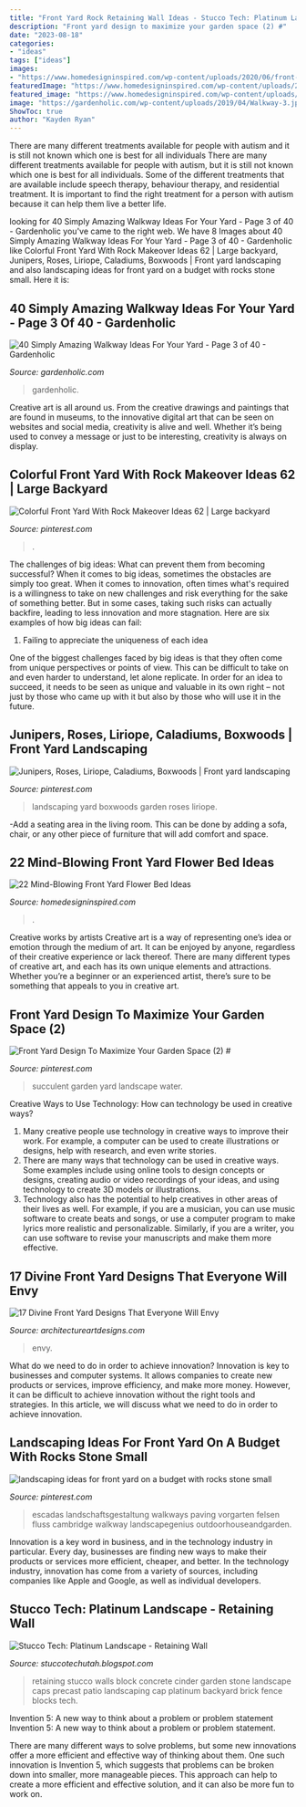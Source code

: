 ```yaml
---
title: "Front Yard Rock Retaining Wall Ideas - Stucco Tech: Platinum Landscape"
description: "Front yard design to maximize your garden space (2) #"
date: "2023-08-18"
categories:
- "ideas"
tags: ["ideas"]
images:
- "https://www.homedesigninspired.com/wp-content/uploads/2020/06/front-house-flower-bed-ideas-15.jpg"
featuredImage: "https://www.homedesigninspired.com/wp-content/uploads/2020/06/front-house-flower-bed-ideas-15.jpg"
featured_image: "https://www.homedesigninspired.com/wp-content/uploads/2020/06/front-house-flower-bed-ideas-15.jpg"
image: "https://gardenholic.com/wp-content/uploads/2019/04/Walkway-3.jpg"
ShowToc: true
author: "Kayden Ryan"
---
```



There are many different treatments available for people with autism and it is still not known which one is best for all individuals
There are many different treatments available for people with autism, but it is still not known which one is best for all individuals. Some of the different treatments that are available include speech therapy, behaviour therapy, and residential treatment. It is important to find the right treatment for a person with autism because it can help them live a better life.

	

		
looking for 40 Simply Amazing Walkway Ideas For Your Yard - Page 3 of 40 - Gardenholic you've came to the right web. We have 8 Images about 40 Simply Amazing Walkway Ideas For Your Yard - Page 3 of 40 - Gardenholic like Colorful Front Yard With Rock Makeover Ideas 62 | Large backyard, Junipers, Roses, Liriope, Caladiums, Boxwoods | Front yard landscaping and also landscaping ideas for front yard on a budget with rocks stone small. Here it is:
		
    
## 40 Simply Amazing Walkway Ideas For Your Yard - Page 3 Of 40 - Gardenholic

<img loading=lazy src="https://gardenholic.com/wp-content/uploads/2019/04/Walkway-3.jpg" onerror="this.onerror=null;this.src='https://tse1.mm.bing.net/th?id=OIP.gVZ8HXtArzbi58IfDvfErwHaJ3&amp;pid=15.1';" alt="40 Simply Amazing Walkway Ideas For Your Yard - Page 3 of 40 - Gardenholic">

_Source: gardenholic.com_

>gardenholic. 

	

Creative art is all around us. From the creative drawings and paintings that are found in museums, to the innovative digital art that can be seen on websites and social media, creativity is alive and well. Whether it’s being used to convey a message or just to be interesting, creativity is always on display.

    
## Colorful Front Yard With Rock Makeover Ideas 62 | Large Backyard

<img loading=lazy src="https://i.pinimg.com/736x/11/7f/78/117f7828c106df8183c93abe90a428ed.jpg" onerror="this.onerror=null;this.src='https://tse3.mm.bing.net/th?id=OIP._clm6cVrU5Ue9jisH7-XwQHaJ3&amp;pid=15.1';" alt="Colorful Front Yard With Rock Makeover Ideas 62 | Large backyard">

_Source: pinterest.com_

>. 

	

The challenges of big ideas: What can prevent them from becoming successful?
When it comes to big ideas, sometimes the obstacles are simply too great. When it comes to innovation, often times what's required is a willingness to take on new challenges and risk everything for the sake of something better. But in some cases, taking such risks can actually backfire, leading to less innovation and more stagnation. Here are six examples of how big ideas can fail:
1) Failing to appreciate the uniqueness of each idea

One of the biggest challenges faced by big ideas is that they often come from unique perspectives or points of view. This can be difficult to take on and even harder to understand, let alone replicate. In order for an idea to succeed, it needs to be seen as unique and valuable in its own right – not just by those who came up with it but also by those who will use it in the future.

    
## Junipers, Roses, Liriope, Caladiums, Boxwoods | Front Yard Landscaping

<img loading=lazy src="https://i.pinimg.com/736x/0a/31/e8/0a31e8c3d69ac59eb24d36c1fa330a3a.jpg" onerror="this.onerror=null;this.src='https://tse2.mm.bing.net/th?id=OIP.uMNWrwSbJ7Kp-xXZyLGYsgHaJ4&amp;pid=15.1';" alt="Junipers, Roses, Liriope, Caladiums, Boxwoods | Front yard landscaping">

_Source: pinterest.com_

>landscaping yard boxwoods garden roses liriope. 

	

-Add a seating area in the living room. This can be done by adding a sofa, chair, or any other piece of furniture that will add comfort and space.

    
## 22 Mind-Blowing Front Yard Flower Bed Ideas

<img loading=lazy src="https://www.homedesigninspired.com/wp-content/uploads/2020/06/front-house-flower-bed-ideas-15.jpg" onerror="this.onerror=null;this.src='https://tse4.mm.bing.net/th?id=OIP.mC8YHkeRJfbOmriqpkC9vgHaJ3&amp;pid=15.1';" alt="22 Mind-Blowing Front Yard Flower Bed Ideas">

_Source: homedesigninspired.com_

>. 

	

Creative works by artists
Creative art is a way of representing one’s idea or emotion through the medium of art. It can be enjoyed by anyone, regardless of their creative experience or lack thereof. There are many different types of creative art, and each has its own unique elements and attractions. Whether you’re a beginner or an experienced artist, there’s sure to be something that appeals to you in creative art.

    
## Front Yard Design To Maximize Your Garden Space (2) #

<img loading=lazy src="https://i.pinimg.com/736x/9a/48/88/9a48889cdb2af4745210796268669638.jpg" onerror="this.onerror=null;this.src='https://tse2.mm.bing.net/th?id=OIP.WnluRSfBLT9Jj1xDx0MhzQHaNL&amp;pid=15.1';" alt="Front Yard Design To Maximize Your Garden Space (2) #">

_Source: pinterest.com_

>succulent garden yard landscape water. 

	

Creative Ways to Use Technology: How can technology be used in creative ways?
1. Many creative people use technology in creative ways to improve their work. For example, a computer can be used to create illustrations or designs, help with research, and even write stories.
2. There are many ways that technology can be used in creative ways. Some examples include using online tools to design concepts or designs, creating audio or video recordings of your ideas, and using technology to create 3D models or illustrations.
3. Technology also has the potential to help creatives in other areas of their lives as well. For example, if you are a musician, you can use music software to create beats and songs, or use a computer program to make lyrics more realistic and personalizable. Similarly, if you are a writer, you can use software to revise your manuscripts and make them more effective. 
    
## 17 Divine Front Yard Designs That Everyone Will Envy

<img loading=lazy src="https://www.architectureartdesigns.com/wp-content/uploads/2016/05/14-71-768x576.jpg" onerror="this.onerror=null;this.src='https://tse2.mm.bing.net/th?id=OIP.zK6jjvZuIwgtYOktO1rROAHaFj&amp;pid=15.1';" alt="17 Divine Front Yard Designs That Everyone Will Envy">

_Source: architectureartdesigns.com_

>envy. 

	

What do we need to do in order to achieve innovation?
Innovation is key to businesses and computer systems. It allows companies to create new products or services, improve efficiency, and make more money. However, it can be difficult to achieve innovation without the right tools and strategies. In this article, we will discuss what we need to do in order to achieve innovation.

    
## Landscaping Ideas For Front Yard On A Budget With Rocks Stone Small

<img loading=lazy src="https://i.pinimg.com/736x/fe/13/9c/fe139c5e4ec7589961681ac275ed1812.jpg" onerror="this.onerror=null;this.src='https://tse1.mm.bing.net/th?id=OIP.RslCC4cBHCgvZQkpx0KGQQHaND&amp;pid=15.1';" alt="landscaping ideas for front yard on a budget with rocks stone small">

_Source: pinterest.com_

>escadas landschaftsgestaltung walkways paving vorgarten felsen fluss cambridge walkway landscapegenius outdoorhouseandgarden. 

	

Innovation is a key word in business, and in the technology industry in particular. Every day, businesses are finding new ways to make their products or services more efficient, cheaper, and better. In the technology industry, innovation has come from a variety of sources, including companies like Apple and Google, as well as individual developers.

    
## Stucco Tech: Platinum Landscape - Retaining Wall

<img loading=lazy src="http://4.bp.blogspot.com/-uPnPHCI867U/TgK2SLznKjI/AAAAAAAAAyc/fKw52y7j06E/w1200-h630-p-k-no-nu/Platinum%2BTuscan%2B5.jpg" onerror="this.onerror=null;this.src='https://tse2.mm.bing.net/th?id=OIP.X8b-IuoDR6TEsRbKvbglIQHaD4&amp;pid=15.1';" alt="Stucco Tech: Platinum Landscape - Retaining Wall">

_Source: stuccotechutah.blogspot.com_

>retaining stucco walls block concrete cinder garden stone landscape caps precast patio landscaping cap platinum backyard brick fence blocks tech. 

	

Invention 5: A new way to think about a problem or problem statement
Invention 5: A new way to think about a problem or problem statement. 

There are many different ways to solve problems, but some new innovations offer a more efficient and effective way of thinking about them. One such innovation is Invention 5, which suggests that problems can be broken down into smaller, more manageable pieces. This approach can help to create a more efficient and effective solution, and it can also be more fun to work on.

